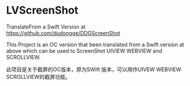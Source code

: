 # LVScreenShot
TranslateFrom a Swift Version at  https://github.com/dudongge/DDGScreenShot


This Project is an OC version that been translated from a Swift version at above which can be used to ScreenShot UIVIEW WEBVIEW and SCROLLVIEW.

此项目是关于截屏的OC版本，原为SWift 版本，可以用作UIVEW WEBVIEW SCROLLVIEW的截屏功能。
